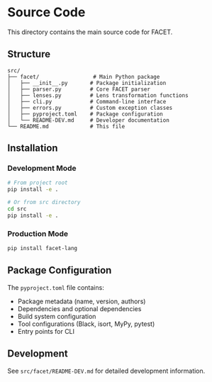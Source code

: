 # Source Code

This directory contains the main source code for FACET.

## Structure

```
src/
├── facet/                 # Main Python package
│   ├── __init__.py       # Package initialization
│   ├── parser.py         # Core FACET parser
│   ├── lenses.py         # Lens transformation functions
│   ├── cli.py            # Command-line interface
│   ├── errors.py         # Custom exception classes
│   ├── pyproject.toml    # Package configuration
│   └── README-DEV.md     # Developer documentation
└── README.md             # This file
```

## Installation

### Development Mode
```bash
# From project root
pip install -e .

# Or from src directory
cd src
pip install -e .
```

### Production Mode
```bash
pip install facet-lang
```

## Package Configuration

The `pyproject.toml` file contains:
- Package metadata (name, version, authors)
- Dependencies and optional dependencies
- Build system configuration
- Tool configurations (Black, isort, MyPy, pytest)
- Entry points for CLI

## Development

See `src/facet/README-DEV.md` for detailed development information.

